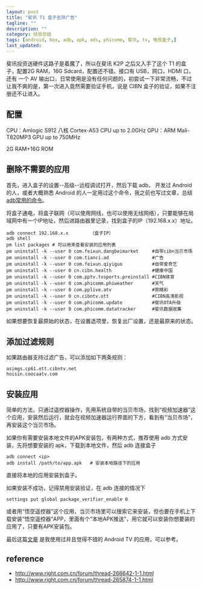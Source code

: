 ```yaml
---
layout: post
title: "斐讯 T1 盒子去除广告"
tagline: ""
description: ""
category: 经验总结
tags: [android, box, adb, apk, ads, phicomm, 斐讯, tv, 电视盒子,]
last_updated: 
---
```


斐讯投资送硬件这路子是着魔了，所以在斐讯 K2P 之后又入手了这个 T1 的盒子，配置2G RAM，16G Sdcard，配置还不错。接口有 USB，网口，HDMI 口，还有 一个 AV 输出口，日常使用是没有任何问题的，初尝试一下非常流畅，不过让我不爽的是，第一次进入竟然需要验证手机，说是 CIBN 盒子的验证，如果不注册还不让进入。

## 配置

CPU：Amlogic S912 八核 Cortex-A53 CPU up to 2.0GHz
GPU：ARM Mali-T820MP3 GPU up to 750MHz

2G RAM+16G ROM

## 删除不需要的应用

首先，进入盒子的设置--高级--远程调试打开，然后下载 adb， 开发过 Android 的人，或者大概熟悉 Android 的人一定用过这个命令，我之前也写过文章，总结[adb常用的命令](/post/2016/09/useful-adb-command.html)。

将盒子通电，将盒子联网（可以使用网线，也可以使用无线网络），只要能够在局域网中有一个IP地址，然后进路由器里记录，找到盒子的IP（192.168.x.x）地址。

    adb connect 192.168.x.x        （盒子IP）
    adb shell
    pm list packages # 可以用来查看安装的应用列表
    pm uninstall -k --user 0 com.feixun.dangbeimarket     #自带cibn当贝市场
    pm uninstall -k --user 0 com.tianci.ad                #广告
    pm uninstall -k --user 0 com.feixun.qiyiguo           #自带爱奇艺
    pm uninstall -k --user 0 cn.cibn.health               #健康中国  
    pm uninstall -k --user 0 com.pptv.tvsports.preinstall #CIBN体育
    pm uninstall -k --user 0 com.phicomm.phiweather       #天气
    pm uninstall -k --user 0 com.pplive.atv               #聚精彩
    pm uninstall -k --user 0 cn.cibntv.ott                #CIBN高清影视
    pm uninstall -k --user 0 com.phicomm.update           #斐讯OTA升级
    pm uninstall -k --user 0 com.phicomm.datatracker      #斐讯数据收集

如果想要恢复最原始的状态，在设置选项里，恢复出厂设置，还是最原来的状态。

## 添加过滤规则
如果路由器支持过滤广告，可以添加如下两条规则：

    asimgs.cp61.ott.cibntv.net
    hoisin.coocaatv.com

## 安装应用
简单的方法，只通过遥控器操作，先用系统自带的当贝市场，找到“视频加速器”这个应用，安装然后运行，就会在视频加速器运行界面的下方，看到有“当贝市场”，再安装这个当贝市场。

如果你有需要安装本地文件的APK安装包，有两种方式，推荐使用 adb 方式安装，先将想要安装的 apk，下载到本地文件，然后 adb 连接盒子

    adb connect <ip>
    adb install /path/to/app.apk   # 安装本地路径下的应用

直接将本地的应用安装到盒子。

如果安装不成功，记得禁用安装验证，在 adb 连接的情况下

    settings put global package_verifier_enable 0

或者用“悟空遥控器”这个应用，当贝市场里可以搜索它来安装，但也要在手机上下载安装“悟空遥控器”APP，里面有个“本地APK推送”，用它就可以安装你想要装的应用了，只要有APK安装包。

最后这篇[文章](/post/2018/01/android-tv-applications.html) 是我使用过并且觉得不错的 Android TV 的应用，可以参考。

## reference

- <http://www.right.com.cn/forum/thread-266642-1-1.html>
- <http://www.right.com.cn/forum/thread-265874-1-1.html>

